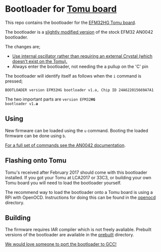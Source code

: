 # Bootloader for [Tomu board](http://tomu.im)

This repo contains the bootloader for the [EFM32HG Tomu board](https://github.com/im-tomu/tomu-hardware).

The bootloader is a [slightly modified version](./an0042_efm32) of the stock
EFM32 AN0042 bootloader.

The changes are;

 * [Use internal oscillator rather than requiring an external Crystal (which doesn't exist on the Tomu).][1]
 * Always enter the bootloader, not needing the a pullup on the 'C' pin

[1]: https://www.silabs.com/documents/public/application-notes/AN0042.pdf

The bootloader will identify itself as follows when the `i` command is pressed;
```
BOOTLOADER version EFM32HG bootloader v1.a, Chip ID 24A622015669A7A1
```

The two important parts are <code>version EFM32**HG** bootloader v1.**a**</code>

## Using

New firmware can be loaded using the `u` command.
Booting the loaded firmware can be done using `b`.

[For a full set of commands see the AN0042 documentation][2].

 [2]: https://www.silabs.com/documents/public/application-notes/AN0042.pdf

## Flashing onto Tomu

Tomu's received after February 2017 should come with this bootloader installed.
If you got your Tomu at LCA2017 or 33C3, or building your own Tomu board you
will need to load the bootloader yourself.

The recommend way to load the bootloader onto a Tomu board is using a RPi with
OpenOCD. Instructions for doing this can be found in the [openocd](openocd)
directory.

## Building

The firmware requires IAR compiler which is not freely avaliable. Prebuilt
versions of the bootloader are available in the [prebuilt](prebuilt) directory.

[We would love someone to port the bootloader to GCC!](https://github.com/im-tomu/tomu-bootloader/issues/5)

